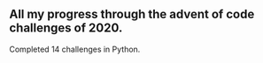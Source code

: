 ## All my progress through the advent of code challenges of 2020. 

Completed 14 challenges in Python.
